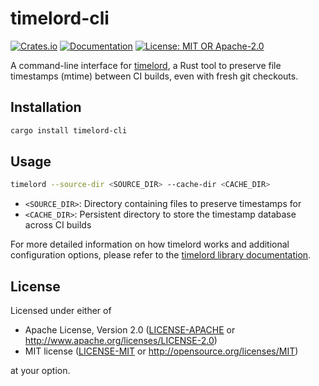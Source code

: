 # timelord-cli

[![Crates.io](https://img.shields.io/crates/v/timelord-cli.svg)](https://crates.io/crates/timelord-cli)
[![Documentation](https://docs.rs/timelord-cli/badge.svg)](https://docs.rs/timelord-cli)
[![License: MIT OR Apache-2.0](https://img.shields.io/crates/l/timelord-cli.svg)](LICENSE)

A command-line interface for [timelord](https://crates.io/crates/timelord), a Rust tool to preserve file timestamps (mtime) between CI builds, even with fresh git checkouts.

## Installation

```bash
cargo install timelord-cli
```

## Usage

```bash
timelord --source-dir <SOURCE_DIR> --cache-dir <CACHE_DIR>
```

- `<SOURCE_DIR>`: Directory containing files to preserve timestamps for
- `<CACHE_DIR>`: Persistent directory to store the timestamp database across CI builds

For more detailed information on how timelord works and additional configuration options, please refer to the [timelord library documentation](https://docs.rs/timelord).

## License

Licensed under either of

 * Apache License, Version 2.0
   ([LICENSE-APACHE](LICENSE-APACHE) or http://www.apache.org/licenses/LICENSE-2.0)
 * MIT license
   ([LICENSE-MIT](LICENSE-MIT) or http://opensource.org/licenses/MIT)

at your option.
